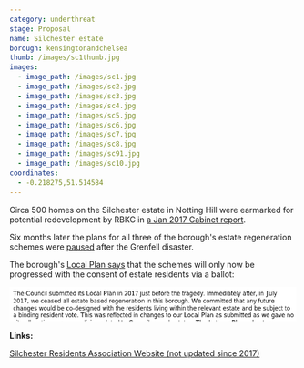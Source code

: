 ```yaml
---
category: underthreat
stage: Proposal
name: Silchester estate 
borough: kensingtonandchelsea
thumb: /images/sc1thumb.jpg
images:
  - image_path: /images/sc1.jpg
  - image_path: /images/sc2.jpg
  - image_path: /images/sc3.jpg
  - image_path: /images/sc4.jpg
  - image_path: /images/sc5.jpg
  - image_path: /images/sc6.jpg
  - image_path: /images/sc7.jpg
  - image_path: /images/sc8.jpg
  - image_path: /images/sc91.jpg
  - image_path: /images/sc10.jpg
coordinates: 
  - -0.218275,51.514584
---
```

Circa 500 homes on the Silchester estate in Notting Hill were earmarked for potential redevelopment by RBKC in [a Jan 2017 Cabinet report](https://planningconsult.rbkc.gov.uk/gf2.ti/f/782882/24784517.1/PDF/-/Considerations_for_Estate_Regeneration_Proposals__Silchester_East_and_West_January_2017.PDF). 

Six months later the plans for all three of the borough's estate regeneration schemes were [paused](https://www.insidehousing.co.uk/news/news/kensington-and-chelsea-council-pauses-schemes-51587) after the Grenfell disaster.

The borough's [Local Plan says](https://www.rbkc.gov.uk/sites/default/files/atoms/files/2019%20LOCAL%20PLAN%20SECTION%201%20SPATIAL%20STRATEGY.pdf) that the schemes will only now be progressed with the consent of estate residents via a ballot:

![](/images/rbkc.png)

__Links:__

[Silchester Residents Association Website (not updated since 2017)](https://www.silchesterestate.org.uk/)


